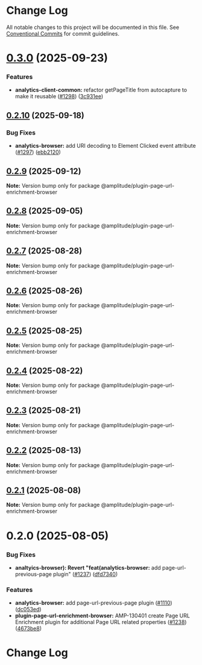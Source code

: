 # Change Log

All notable changes to this project will be documented in this file.
See [Conventional Commits](https://conventionalcommits.org) for commit guidelines.

# [0.3.0](https://github.com/amplitude/Amplitude-TypeScript/compare/@amplitude/plugin-page-url-enrichment-browser@0.2.10...@amplitude/plugin-page-url-enrichment-browser@0.3.0) (2025-09-23)


### Features

* **analytics-client-common:** refactor getPageTitle from autocapture to make it reusable ([#1298](https://github.com/amplitude/Amplitude-TypeScript/issues/1298)) ([3c931ee](https://github.com/amplitude/Amplitude-TypeScript/commit/3c931eeb7bb4d2482523c48cf796113187d9b078))





## [0.2.10](https://github.com/amplitude/Amplitude-TypeScript/compare/@amplitude/plugin-page-url-enrichment-browser@0.2.9...@amplitude/plugin-page-url-enrichment-browser@0.2.10) (2025-09-18)


### Bug Fixes

* **analytics-browser:** add URI decoding to Element Clicked event attribute ([#1297](https://github.com/amplitude/Amplitude-TypeScript/issues/1297)) ([ebb2120](https://github.com/amplitude/Amplitude-TypeScript/commit/ebb212080948e8acbaeadbdc410580e04202f818))





## [0.2.9](https://github.com/amplitude/Amplitude-TypeScript/compare/@amplitude/plugin-page-url-enrichment-browser@0.2.8...@amplitude/plugin-page-url-enrichment-browser@0.2.9) (2025-09-12)

**Note:** Version bump only for package @amplitude/plugin-page-url-enrichment-browser





## [0.2.8](https://github.com/amplitude/Amplitude-TypeScript/compare/@amplitude/plugin-page-url-enrichment-browser@0.2.7...@amplitude/plugin-page-url-enrichment-browser@0.2.8) (2025-09-05)

**Note:** Version bump only for package @amplitude/plugin-page-url-enrichment-browser





## [0.2.7](https://github.com/amplitude/Amplitude-TypeScript/compare/@amplitude/plugin-page-url-enrichment-browser@0.2.6...@amplitude/plugin-page-url-enrichment-browser@0.2.7) (2025-08-28)

**Note:** Version bump only for package @amplitude/plugin-page-url-enrichment-browser





## [0.2.6](https://github.com/amplitude/Amplitude-TypeScript/compare/@amplitude/plugin-page-url-enrichment-browser@0.2.5...@amplitude/plugin-page-url-enrichment-browser@0.2.6) (2025-08-26)

**Note:** Version bump only for package @amplitude/plugin-page-url-enrichment-browser





## [0.2.5](https://github.com/amplitude/Amplitude-TypeScript/compare/@amplitude/plugin-page-url-enrichment-browser@0.2.4...@amplitude/plugin-page-url-enrichment-browser@0.2.5) (2025-08-25)

**Note:** Version bump only for package @amplitude/plugin-page-url-enrichment-browser





## [0.2.4](https://github.com/amplitude/Amplitude-TypeScript/compare/@amplitude/plugin-page-url-enrichment-browser@0.2.3...@amplitude/plugin-page-url-enrichment-browser@0.2.4) (2025-08-22)

**Note:** Version bump only for package @amplitude/plugin-page-url-enrichment-browser





## [0.2.3](https://github.com/amplitude/Amplitude-TypeScript/compare/@amplitude/plugin-page-url-enrichment-browser@0.2.2...@amplitude/plugin-page-url-enrichment-browser@0.2.3) (2025-08-21)

**Note:** Version bump only for package @amplitude/plugin-page-url-enrichment-browser





## [0.2.2](https://github.com/amplitude/Amplitude-TypeScript/compare/@amplitude/plugin-page-url-enrichment-browser@0.2.1...@amplitude/plugin-page-url-enrichment-browser@0.2.2) (2025-08-13)

**Note:** Version bump only for package @amplitude/plugin-page-url-enrichment-browser





## [0.2.1](https://github.com/amplitude/Amplitude-TypeScript/compare/@amplitude/plugin-page-url-enrichment-browser@0.2.0...@amplitude/plugin-page-url-enrichment-browser@0.2.1) (2025-08-08)

**Note:** Version bump only for package @amplitude/plugin-page-url-enrichment-browser





# 0.2.0 (2025-08-05)


### Bug Fixes

* **analtyics-browser): Revert "feat(analytics-browser:** add page-url-previous-page plugin" ([#1237](https://github.com/amplitude/Amplitude-TypeScript/issues/1237)) ([dfd7340](https://github.com/amplitude/Amplitude-TypeScript/commit/dfd7340f6519e647a814b3c66913b0c96b0567cf))


### Features

* **analytics-browser:** add page-url-previous-page plugin ([#1110](https://github.com/amplitude/Amplitude-TypeScript/issues/1110)) ([dc053ed](https://github.com/amplitude/Amplitude-TypeScript/commit/dc053ed9f0b6378fce6a49f6a6e4196f3622bd25))
* **plugin-page-url-enrichment-browser:** AMP-130401 create Page URL Enrichment plugin for additional Page URL related properties ([#1238](https://github.com/amplitude/Amplitude-TypeScript/issues/1238)) ([4673be8](https://github.com/amplitude/Amplitude-TypeScript/commit/4673be86ab5535fdca66d1743ef4ee071d5fdef7))





# Change Log
